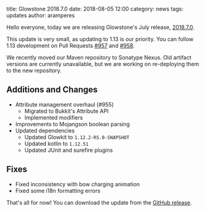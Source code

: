 title: Glowstone 2018.7.0
date: 2018-08-05 12:00
category: news
tags: updates
author: aramperes

Hello everyone, today we are releasing Glowstone's July release, [2018.7.0](https://github.com/GlowstoneMC/Glowstone/releases/tag/2018.7.0).

This update is very small, as updating to 1.13 is our priority. You can follow 1.13 development on Pull Requests [#957](https://github.com/GlowstoneMC/Glowstone/pull/957) and [#958](https://github.com/GlowstoneMC/Glowstone/pull/958).

We recently moved our Maven repository to Sonatype Nexus. Old artifact versions are currently unavailable, but we are working on re-deploying them to the new repository.

## Additions and Changes

- Attribute management overhaul (#955)
  - Migrated to Bukkit's Attribute API
  - Implemented modifiers
- Improvements to Mojangson boolean parsing
- Updated dependencies
  - Updated Glowkit to `1.12.2-R5.0-SNAPSHOT`
  - Updated kotlin to `1.12.51`
  - Updated JUnit and surefire plugins

## Fixes

- Fixed inconsistency with bow charging animation
- Fixed some i18n formatting errors

That's all for now! You can download the update from the [GitHub release](https://github.com/GlowstoneMC/Glowstone/releases/tag/2018.7.0).
